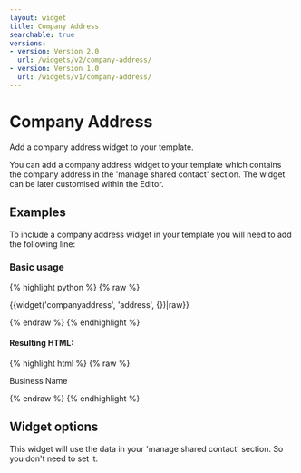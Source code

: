 ```yaml
---
layout: widget
title: Company Address
searchable: true
versions:
- version: Version 2.0
  url: /widgets/v2/company-address/
- version: Version 1.0
  url: /widgets/v1/company-address/
---
```


# Company Address

Add a company address widget to your template.

You can add a company address widget to your template which contains the company address in the 'manage shared contact' section. The widget can be later customised within the Editor.

## Examples

To include a company address widget in your template you will need to add the following line:

### Basic usage

{% highlight python %}
{% raw %}

{{widget('companyaddress', 'address', {})|raw}}

{% endraw %}
{% endhighlight %}

#### Resulting HTML:

{% highlight html %}
{% raw %}

<div id="page-zones__template-widgets__address" data-name="profile" class="widget  widget--template-widget">
  <div class="bk-profile  profile  widget__profile">
    <div class="company-business  company-business--profile-widget">
      <p class="business  company-business__business">Business Name</p>
    </div>
  </div>
</div>

{% endraw %}
{% endhighlight %}

## Widget options

This widget will use the data in your 'manage shared contact' section. So you don't need to set it.
